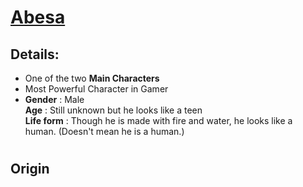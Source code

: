 # [Abesa]
## Details:
* One of the two **Main Characters**
* Most Powerful Character in Gamer 
* **Gender** : Male <br>
**Age** : Still unknown but he looks like a teen <br>
**Life form** : Though he is made with fire and water, he looks like a human. (Doesn't mean he is a human.)
#

##  Origin



[Abesa]: ubX
